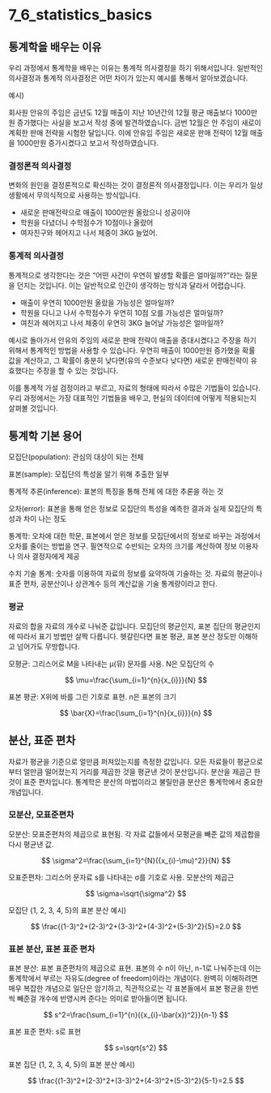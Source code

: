 # 7_6_statistics_basics

## 통계학을 배우는 이유

우리 과정에서 통계학을 배우는 이유는 통계적 의사결정을 하기 위해서입니다. 일반적인 의사결정과 통계적 의사결정은 어떤 차이가 있는지 예시를 통해서 알아보겠습니다.

예시)

회사원 안유의 주임은 금년도 12월 매출이 지난 10년간의 12월 평균 매출보다 1000만원 증가했다는 사실을 보고서 작성 중에 발견하였습니다. 금번 12월은 안 주임이 새로이 계획한 판매 전략을 시험한 달입니다. 이에 안유임 주임은 새로운 판매 전략이 12월 매출을 1000만원 증가시켰다고 보고서 작성하였습니다.

### 결정론적 의사결정

변화의 원인을 결정론적으로 확신하는 것이 결정론적 의사결정입니다. 이는 우리가 일상생활에서 무의식적으로 사용하는 방식입니다.

- 새로운 판매전략으로 매출이 1000만원 올랐으니 성공이야
- 학원을 다녔더니 수학점수가 10점이나 올랐어
- 여자친구와 헤어지고 나서 체중이 3KG 늘었어.

### 통계적 의사결정

통계적으로 생각한다는 것은 “어떤 사건이 우연히 발생할 확률은 얼마일까?”라는 질문을 던지는 것입니다. 이는 일반적으로 인간이 생각하는 방식과 달라서 어렵습니다.

- 매출이 우연히 1000만원 올랐을 가능성은 얼마일까?
- 학원을 다니고 나서 수학점수가 우연히 10점 오를 가능성은 얼마일까?
- 여친과 헤어지고 나서 체중이 우연히 3KG 늘어날 가능성은 얼마일까?

예시로 돌아가서 안유의 주임의 새로운 판매 전략이 매출을 증대시켰다고 주장을 하기 위해서 통계적인 방법을 사용할 수 있습니다. 우연히 매출이 1000만원 증가했을 확률 값을 계산하고, 그 확률이 충분히 낮다면(유의 수준보다 낮다면) 새로운 판매전략이 유효했다는 주장을 할 수 있는 것입니다. 

이를 통계적 가설 검정이라고 부르고, 자료의 형태에 따라서 수많은 기법들이 있습니다. 우리 과정에서는 가장 대표적인 기법들을 배우고, 현실의 데이터에 어떻게 적용되는지 살펴볼 것입니다.

## 통계학 기본 용어

모집단(population): 관심의 대상이 되는 전체

표본(sample): 모집단의 특성을 알기 위해 추출한 일부

통계적 추론(inference): 표본의 특징을 통해 전체 에 대한 추론을 하는 것

오차(error): 표본을 통해 얻은 정보로 모집단의 특성을 예측한 결과과 실제 모집단의 특성과 차이 나는 정도

통계학: 오차에 대한 학문, 표본에서 얻은 정보를 모집단에서의 정보로 바꾸는 과정에서 오차를 줄이는 방법을 연구. 필연적으로 수반되는 오차의 크기를 계산하여 정보 이용자나 의사 결정자에게 제공

수치 기술 통계: 숫자를 이용하여 자료의 정보를 요약하여 기술하는 것. 자료의 평균이나 표준 편차, 공분산이나 상관계수 등의 계산값을 기술 통계량이라고 한다.

### 평균

자료의 합을 자료의 개수로 나눠준 값입니다. 모집단의 평균인지, 표본 집단의 평균인지에 따라서 표기 방법만 살짝 다릅니다. 헷갈린다면 표본 평균, 표본 분산 정도만 이해하고 넘어가도 무방합니다.

모평균: 그리스어로 M을 나타내는 μ(뮤) 문자를 사용. N은 모집단의 수

$$
\mu=\frac{\sum_{i=1}^{n}{x_{i}}}{N}
$$

표본 평균: X위에 바를 그린 기호로 표현. n은 표본의 크기

$$
\bar{X}=\frac{\sum_{i=1}^{n}{x_{i}}}{n}
$$

## 분산, 표준 편차

자료가 평균을 기준으로 얼만큼 퍼져있는지를 측정한 값입니다. 모든 자료들이 평균으로부터 얼만큼 떨어졌는지 거리를 제곱한 것을 평균낸 것이 분산입니다. 분산을 제곱근 한 것이 표준 편차입니다. 통계학은 분산의 마법이라고 불릴만큼 분산은 통계학에서 중요한 개념입니다.

### 모분산, 모표준편차

모분산: 모표준편차의 제곱으로 표현됨. 각 자료 값들에서 모평균을 빼준 값의 제곱합을 다시 평균낸 값.

$$
\sigma^2=\frac{\sum_{i=1}^{N}({x_{i}-\mu)^2}}{N}
$$

모표준편차: 그리스어 문자료 s를 나타내는 σ를 기호로 사용. 모분산의 제곱근

$$
\sigma=\sqrt{\sigma^2}
$$

모집단 {1, 2, 3, 4, 5}의 표본 분산 예시)

$$
\frac{(1-3)^2+(2-3)^2+(3-3)^2+(4-3)^2+(5-3)^2}{5}=2.0
$$

### 표본 분산, 표본 표준 편차

표본 분산: 표본 표준편차의 제곱으로 표현. 표본의 수 n이 아닌, n-1로 나눠주는데 이는 통계학에서 부르는 자유도(degree of freedom)이라는 개념이다. 완벽히 이해하려면 매우 복잡한 개념으로 일단은 암기하고, 직관적으로는 각 표본들에서 표본 평균을 한번씩 빼준걸 개수에 반영시켜 준다는 의미로 받아들이면 됩니다.

$$
s^2=\frac{\sum_{i=1}^{n}({x_{i}-\bar{x})^2}}{n-1}
$$

표본 표준 편차: s로 표현

$$
s=\sqrt{s^2}
$$

표본 집단 {1, 2, 3, 4, 5}의 표본 분산 예시)

$$
\frac{(1-3)^2+(2-3)^2+(3-3)^2+(4-3)^2+(5-3)^2}{5-1}=2.5
$$